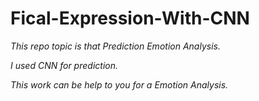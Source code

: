 # Fical-Expression-With-CNN

*This repo topic is that Prediction Emotion Analysis.*

*I used CNN for prediction.* 

*This work can be help to you for a Emotion Analysis.* 
